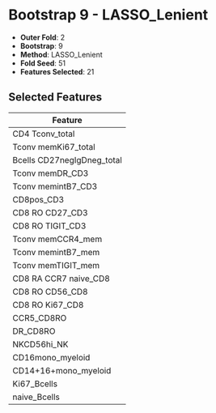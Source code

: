 # Bootstrap 9 - LASSO_Lenient

- **Outer Fold**: 2
- **Bootstrap**: 9
- **Method**: LASSO_Lenient
- **Fold Seed**: 51
- **Features Selected**: 21

## Selected Features

| Feature |
|---------|
| CD4 Tconv_total |
| Tconv memKi67_total |
| Bcells CD27negIgDneg_total |
| Tconv memDR_CD3 |
| Tconv memintB7_CD3 |
| CD8pos_CD3 |
| CD8 RO CD27_CD3 |
| CD8 RO TIGIT_CD3 |
| Tconv memCCR4_mem |
| Tconv memintB7_mem |
| Tconv memTIGIT_mem |
| CD8 RA CCR7 naive_CD8 |
| CD8 RO CD56_CD8 |
| CD8 RO Ki67_CD8 |
| CCR5_CD8RO |
| DR_CD8RO |
| NKCD56hi_NK |
| CD16mono_myeloid |
| CD14+16+mono_myeloid |
| Ki67_Bcells |
| naive_Bcells |
